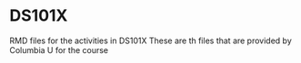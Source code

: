 # DS101X
RMD files for the activities in DS101X
These are th files that are provided by Columbia U for the course 
